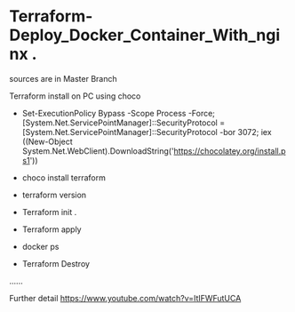 # Terraform-Deploy_Docker_Container_With_nginx .

sources are in Master Branch

Terraform install on PC using choco

- Set-ExecutionPolicy Bypass -Scope Process -Force; [System.Net.ServicePointManager]::SecurityProtocol = [System.Net.ServicePointManager]::SecurityProtocol -bor 3072; iex ((New-Object System.Net.WebClient).DownloadString('https://chocolatey.org/install.ps1'))
- choco install terraform
- terraform version

- Terraform init .
- Terraform apply
- docker ps  
- Terraform Destroy


......


Further detail https://www.youtube.com/watch?v=ItIFWFutUCA
